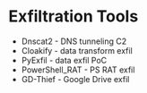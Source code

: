 # Exfiltration Tools

- Dnscat2 - DNS tunneling C2
- Cloakify - data transform exfil
- PyExfil - data exfil PoC
- PowerShell_RAT - PS RAT exfil
- GD-Thief - Google Drive exfil
